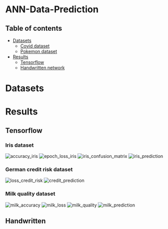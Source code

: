 # ANN-Data-Prediction
## Table of contents
* [Datasets](#datasets)
  * [Covid dataset](#CDS)
  * [Pokemon dataset](#PDS)
* [Results](#results)
  * [Tensorflow](#Tens)
  * [Handwritten network](#Hand)
<a name="datasets"></a>
# Datasets
<a name="results"></a>
# Results
<a name="Tens"></a>
## Tensorflow
### Iris dataset
![accuracy_iris](https://user-images.githubusercontent.com/44844566/218356688-01741dc9-d763-4296-a2f5-83dff7009be5.PNG)
![epoch_loss_iris](https://user-images.githubusercontent.com/44844566/218356691-dc0c44ba-7992-4161-9314-b0734cf51dda.PNG)
![iris_confusion_matrix](https://user-images.githubusercontent.com/44844566/218356695-4e6a464b-15d1-42e5-80ab-2bb795d54efc.png)
![iris_prediction](https://user-images.githubusercontent.com/44844566/218356696-f3043cbd-5918-4c73-a59e-9d502dc1fcd9.PNG)
### German credit risk dataset
![loss_credit_risk](https://user-images.githubusercontent.com/44844566/218356699-ba17fda1-e99d-40cc-a437-cd06417b6329.PNG)
![credit_prediction](https://user-images.githubusercontent.com/44844566/218356690-1a7e6509-5aaa-495b-a49d-bad86290713a.PNG)
### Milk quality dataset
![milk_accuracy](https://user-images.githubusercontent.com/44844566/218356700-3ac5b705-a501-4c46-80f7-12a37818eecd.PNG)
![milk_loss](https://user-images.githubusercontent.com/44844566/218356702-485ddc47-16f5-45a5-b59a-085e3ec4235e.PNG)
![milk_quality](https://user-images.githubusercontent.com/44844566/218356704-4103820a-8233-486c-baba-466fff3e9e2e.png)
![milk_prediction](https://user-images.githubusercontent.com/44844566/218356703-4ceff998-eb47-492e-aff0-56adfde881a9.PNG)
<a name="Hand"></a>
## Handwritten
